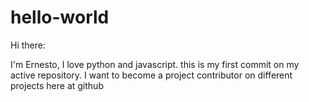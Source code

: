 # hello-world
Hi there:

I'm Ernesto, I love python and javascript. this is my first commit on my active repository.
I want to become a project contributor on different projects here at github
